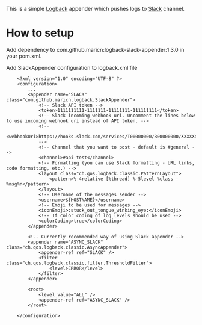 This is a simple [Logback](http://logback.qos.ch/) appender which pushes logs to [Slack](https://slack.com/) channel.

# How to setup

Add dependency to com.github.maricn:logback-slack-appender:1.3.0 in your pom.xml.

Add SlackAppender configuration to logback.xml file

```
	<?xml version="1.0" encoding="UTF-8" ?>
	<configuration>
		...
		<appender name="SLACK" class="com.github.maricn.logback.SlackAppender">
			<!-- Slack API token -->
			<token>1111111111-1111111-11111111-111111111</token>
			<!-- Slack incoming webhook uri. Uncomment the lines below to use incoming webhook uri instead of API token. -->
			<!--
			<webhookUri>https://hooks.slack.com/services/T00000000/B00000000/XXXXXXXXXXXXXXXXXXXXXXXX</webhookUri>
			-->
			<!-- Channel that you want to post - default is #general -->
			<channel>#api-test</channel>
			<!-- Formatting (you can use Slack formatting - URL links, code formatting, etc.) -->
			<layout class="ch.qos.logback.classic.PatternLayout">
				<pattern>%-4relative [%thread] %-5level %class - %msg%n</pattern>
			</layout>
			<!-- Username of the messages sender -->
			<username>${HOSTNAME}</username>
			<!-- Emoji to be used for messages -->
			<iconEmoji>:stuck_out_tongue_winking_eye:</iconEmoji>
			<!-- If color coding of log levels should be used -->
			<colorCoding>true</colorCoding>
		</appender>

		<!-- Currently recommended way of using Slack appender -->
		<appender name="ASYNC_SLACK" class="ch.qos.logback.classic.AsyncAppender">
			<appender-ref ref="SLACK" />
			<filter class="ch.qos.logback.classic.filter.ThresholdFilter">
				<level>ERROR</level>
			</filter>
		</appender>

		<root>
			<level value="ALL" />
			<appender-ref ref="ASYNC_SLACK" />
		</root>

	</configuration>
```
